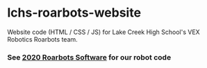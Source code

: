 # lchs-roarbots-website
Website code (HTML / CSS / JS) for Lake Creek High School's VEX Robotics Roarbots team.

### See [2020 Roarbots Software](https://github.com/shawseanyang/lchs-roarbots-software) for our robot code
